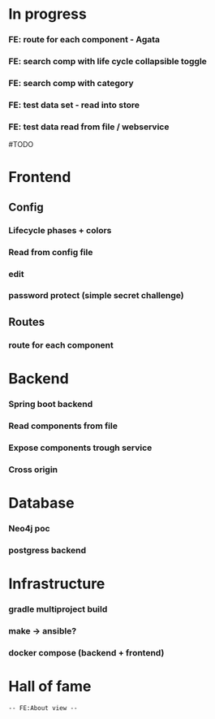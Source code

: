 # In progress
### FE: route for each component - Agata
### FE: search comp with life cycle collapsible toggle
### FE: search comp with category 
### FE: test data set - read into store
### FE: test data read from file / webservice

#TODO

# Frontend
## Config 
### Lifecycle phases + colors
### Read from config file
### edit
### password protect (simple secret challenge)
## Routes
### route for each component

# Backend
### Spring boot backend
### Read components from file
### Expose components trough service
### Cross origin

# Database
### Neo4j poc
### postgress backend

# Infrastructure
### gradle multiproject build
### make -> ansible?
### docker compose (backend + frontend)


# Hall of fame
    -- FE:About view --